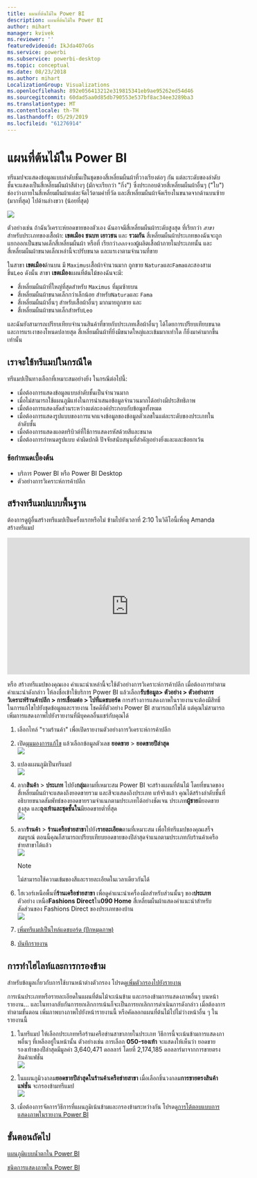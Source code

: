 ```yaml
---
title: แผนที่ต้นไม้ใน Power BI
description: แผนที่ต้นไม้ใน Power BI
author: mihart
manager: kvivek
ms.reviewer: ''
featuredvideoid: IkJda4O7oGs
ms.service: powerbi
ms.subservice: powerbi-desktop
ms.topic: conceptual
ms.date: 08/23/2018
ms.author: mihart
LocalizationGroup: Visualizations
ms.openlocfilehash: 892e056413212e319815341eb9ae95262ed54d46
ms.sourcegitcommit: 60dad5aa0d85db790553e537bf8ac34ee3289ba3
ms.translationtype: MT
ms.contentlocale: th-TH
ms.lasthandoff: 05/29/2019
ms.locfileid: "61276914"
---
```

# <a name="treemaps-in-power-bi"></a>แผนที่ต้นไม้ใน Power BI
ทรีแมปจะแสดงข้อมูลแบบลำดับชั้นเป็นชุดของสี่เหลี่ยมผืนผ้าที่วางเรียงต่อๆ กัน  แต่ละระดับของลำดับชั้นจะแสดงเป็นสี่เหลี่ยมผืนผ้าสีต่างๆ (มักจะเรียกว่า "กิ่ง") ซึ่งประกอบด้วยสี่เหลี่ยมผืนผ้าอื่นๆ ("ใบ")  ช่องว่างภายในสี่เหลี่ยมผืนผ้าแต่ละจัดไว้ตามค่าที่วัด และสี่เหลี่ยมผืนผ้าจัดเรียงในขนาดจากด้านบนซ้าย (มากที่สุด) ไปด้านล่างขวา (น้อยที่สุด)

![](media/power-bi-visualization-treemaps/pbi-nancy_viz_treemap.png)

ตัวอย่างเช่น ถ้าฉันวิเคราะห์ยอดขายของตัวเอง ฉันอาจมีสี่เหลี่ยมผืนผ้าระดับสูงสุด ที่เรียกว่า *สาขา*สำหรับประเภทของเสื้อผ้า: **เขตเมือง** **ชนบท** **เยาวชน** และ **รวมกัน**  สี่เหลี่ยมผืนผ้าประเภทของฉันจะถูกแยกออกเป็นขนาดเล็กสี่เหลี่ยมผืนผ้า หรือที่ เรียกว่า*ออกจาก*ผู้ผลิตเสื้อผ้าภายในประเภทนั้น และสี่เหลี่ยมผืนผ้าขนาดเล็กเหล่านี้จะปรับขนาด และแรเงาตามจำนวนที่ขาย  

ในสาขา **เขตเมือง**ด้านบน มี `Maximus`เสื้อผ้าจำนวนมาก ถูกขาย `Natura`และ`Fama`และสองสามชิ้น`Leo`  ดังนั้น สาขา **เขตเมือง**แผนที่ต้นไม้ของฉันจะมี:
* สี่เหลี่ยมผืนผ้าที่ใหญ่ที่สุดสำหรับ `Maximus` ที่มุมซ้ายบน
* สี่เหลี่ยมผืนผ้าขนาดเล็กกว่าเล็กน้อย สำหรับ`Natura`และ `Fama`
* สี่เหลี่ยมผืนผ้าอื่นๆ สำหรับเสื้อผ้าอื่นๆ มากมายถูกขาย และ 
* สี่เหลี่ยมผืนผ้าขนาดเล็กสำหรับ`Leo`  

และฉันยังสามารถเปรียบเทียบจำนวนสินค้าที่ขายกับประเภทเสื้อผ้าอื่นๆ ได้โดยการเปรียบเทียบขนาดและการแรเงาของโหนดปลายสุด สี่เหลี่ยมผืนผ้าที่ยิ่งมีขนาดใหญ่และเข้มมากเท่าใด ก็ยิ่งมาค่ามากขึ้นเท่านั้น

## <a name="when-to-use-a-treemap"></a>เราจะใช้ทรีแมปในกรณีใด
ทรีแมปเป็นทางเลือกที่เหมาะสมอย่างยิ่ง ในกรณีต่อไปนี้:

* เมื่อต้องการแสดงข้อมูลแบบลำดับชั้นเป็นจำนวนมาก
* เมื่อไม่สามารถใช้แผนภูมิแท่งในการนำเสนอข้อมูลจำนวนมากได้อย่างมีประสิทธิภาพ
* เมื่อต้องการแสดงสัดส่วนระหว่างแต่ละองค์ประกอบกับข้อมูลทั้งหมด
* เมื่อต้องการแสดงรูปแบบของการแจกแจงข้อมูลของข้อมูลตัวเลขในแต่ละระดับของประเภทในลำดับชั้น
* เมื่อต้องการแสดงแอตทริบิวต์ที่ใช้การแสดงรหัสด้วยสีและขนาด
* เมื่อต้องการกำหนดรูปแบบ ค่าผิดปกติ ปัจจัยสนับสนุนที่สำคัญอย่างยิ่งและและข้อยกเว้น

### <a name="prerequisites"></a>ข้อกำหนดเบื้องต้น
 - บริการ Power BI หรือ Power BI Desktop
 - ตัวอย่างการวิเคราะห์การค้าปลีก

## <a name="create-a-basic-treemap"></a>สร้างทรีแมปแบบพื้นฐาน
ต้องการดูผู้อื่นสร้างทรีแมปเป็นครั้งแรกหรือไม่  ข้ามไปยังเวลาที่ 2:10 ในวิดีโอนี้เพื่อดู Amanda สร้างทรีแมป

<iframe width="560" height="315" src="https://www.youtube.com/embed/IkJda4O7oGs" frameborder="0" allowfullscreen></iframe>

หรือ สร้างทรีแมปของคุณเอง คำแนะนำเหล่านี้จะใช้ตัวอย่างการวิเคราะห์การค้าปลีก เมื่อต้องการทำตามคำแนะนำดังกล่าว ให้ลงชื่อเข้าใช้บริการ Power BI แล้วเลือก**รับข้อมูล\> ตัวอย่าง \> ตัวอย่างการวิเคราะห์ร้านค้าปลีก \> การเชื่อมต่อ \> ไปที่แดชบอร์ด** การสร้างการแสดงภาพในรายงานจะต้องมีสิทธิ์ในการแก้ไขไปยังชุดข้อมูลและรายงาน โชคดีที่ตัวอย่าง Power BI สามารถแก้ไขได้ แต่คุณไม่สามารถเพิ่มการแสดงภาพไปยังรายงานที่มีบุคคลอื่นแชร์กับคุณได้  

1. เลือกไทล์ "รวมร้านค้า" เพื่อเปิดรายงานตัวอย่างการวิเคราะห์การค้าปลีก    
2. เปิด[มุมมองการแก้ไข](../service-interact-with-a-report-in-editing-view.md) แล้วเลือกข้อมูลตัวเลข **ยอดขาย** > **ยอดขายปีล่าสุด**   
   ![](media/power-bi-visualization-treemaps/treemapfirstvalue_new.png)   
3. แปลงแผนภูมิเป็นทรีแมป  
   ![](media/power-bi-visualization-treemaps/treemapconvertto_new.png)   
4. ลาก**สินค้า** > **ประเภท** ไปยัง**กลุ่ม**ตามที่เหมาะสม Power BI จะสร้างแผนที่ต้นไม้ โดยที่ขนาดของสี่เหลี่ยมผืนผ้าจะแสดงถึงยอดขายรวม และสีจะแสดงถึงประเภท  แท้จริงแล้ว คุณได้สร้างลำดับชั้นที่อธิบายขนาดสัมพัทธ์ของยอดขายรวมจำแนกตามประเภทได้อย่างชัดเจน  ประเภท**ผู้ชาย**มียอดขายสูงสุด และ**ถุงเท้าและชุดชั้นใน**มียอดขายต่ำที่สุด   
   ![](media/power-bi-visualization-treemaps/power-bi-complete.png)   
5. ลาก**ร้านค้า** > **ร้านเครือข่ายสาขา**ไปยัง**รายละเอียด**ตามที่เหมาะสม เพื่อให้ทรีแมปของคุณเสร็จสมบูรณ์ ตอนนี้คุณก็สามารถเปรียบเทียบยอดขายของปีล่าสุดจำแนกตามประเภทกับร้านค้าเครือข่ายสาขาได้แล้ว   
   ![](media/power-bi-visualization-treemaps/power-bi-details.png)
   
   > [!NOTE]
   > ไม่สามารถใช้ความเข้มของสีและรายละเอียดในเวลาเดียวกันได้
   > 
   > 
5. โฮเวอร์เหนือพื้นที่**ร้านเครือข่ายสาขา** เพื่อดูคำแนะนำเครื่องมือสำหรับส่วนนั้นๆ ของ**ประเภท**  ตัวอย่าง เหนือ**Fashions Direct**ใน**090 Home** สี่เหลี่ยมผืนผ้าแสดงคำแนะนำสำหรับสัดส่วนของ Fashions Direct ของประเภทของบ้าน  
   ![](media/power-bi-visualization-treemaps/treemaphoverdetail_new.png)
6. [เพิ่มทรีแมปเป็นไทล์แดชบอร์ด (ปักหมุดภาพ)](../service-dashboard-tiles.md) 
7. [บันทึกรายงาน](../service-report-save.md)

## <a name="highlighting-and-cross-filtering"></a>การทำไฮไลท์และการกรองข้าม
สำหรับข้อมูลเกี่ยวกับการใช้บานหน้าต่างตัวกรอง โปรดดู[เพิ่มตัวกรองไปยังรายงาน](../power-bi-report-add-filter.md)

การเน้นประเภทหรือรายละเอียดในแผนที่ต้นไม้จะเน้นข้าม และกรองข้ามการแสดงภาพอื่นๆ บนหน้ารายงาน... และในทางกลับกันการยกเลิกการเน้นก็จะเป็นการยกเลิกการดำเนินการดังกล่าว เมื่อต้องการทำตามขั้นตอน เพิ่มภาพบางภาพไปยังหน้ารายงานนี้ หรือคัดลอกแผนที่ต้นไม้ไปไม่ว่างหน้าอื่น ๆ ในรายงานนี้

1. ในทรีแมป ให้เลือกประเภทหรือร้านเครือข่านสาขาภายในประเภท  วิธีการนี้จะเน้นข้ามการแสดงภาพอื่นๆ ที่เหลืออยู่ในหน้านั้น ตัวอย่างเช่น การเลือก **050-รองเท้า** จะแสดงให้เห็นว่า ยอดขายรองเท้าของปีล่าสุดมีมูลค่า 3,640,471 ดอลลาร์ โดยที่ 2,174,185 ดอลลาร์มาจากการขายตรงสินค้าแฟชั่น  
   ![](media/power-bi-visualization-treemaps/treemaphiliting.png)

2. ในแผนภูมิวงกลม**ยอดขายปีล่าสุดในร้านค้าเครือข่ายสาขา** เมื่อเลือกชิ้นวงกลม**การขายตรงสินค้าแฟชั่น** จะกรองข้ามทรีแมป  
   ![](media/power-bi-visualization-treemaps/treemapnoowl.gif)    

3. เมื่อต้องการจัดการวิธีการที่แผนภูมิเน้นข้ามและกรองข้ามระหว่างกัน โปรดดู[การโต้ตอบแบบการแสดงภาพในรายงาน Power BI](../service-reports-visual-interactions.md)

## <a name="next-steps"></a>ขั้นตอนถัดไป

[แผนภูมิแบบน้ำตกใน Power BI](power-bi-visualization-waterfall-charts.md)

[ชนิดการแสดงภาพใน Power BI](power-bi-visualization-types-for-reports-and-q-and-a.md)